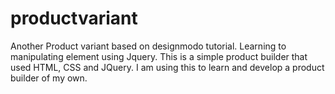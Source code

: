 # productvariant
Another Product variant based on designmodo tutorial. Learning to manipulating element using Jquery.
This is a simple product builder that used HTML, CSS and JQuery.
I am using this to learn and develop a product builder of my own.
